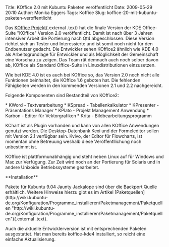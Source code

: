 Title: KOffice 2.0 mit Kubuntu Paketen veröffentlicht
Date: 2009-05-29 20:10
Author: Monika Eggers
Tags: Koffice
Slug: koffice-20-mit-kubuntu-paketen-veroffentlicht

Das [KOffice
Projekt](http://www.koffice.org/ "http://www.koffice.org"){.external
.text} hat die finale Version der KDE Office-Suite "KOffice" Version 2.0
veröffentlicht. Damit ist nach über 3 Jahren intensiver Arbeit die
Portierung nach Qt4 abgeschlossen. Diese Version richtet sich an Tester
und Interessierte und ist somit noch nicht für den Endbenutzer gedacht.
Die Entwickler sehen KOffice2 ähnlich wie KDE 4.0 als Arbeitsgrundlage
für Entwickler und als Möglichkeit der Gemeinschaft eine Vorschau zu
zeigen. Das Team rät demnach auch noch selber davon ab, KOffice als
Standard Office-Suite in Linuxdistributionen einzusetzen.

</p>
Wie bei KDE 4.0 ist es auch bei KOffice so, das Version 2.0 noch nicht
alle Funktionen beinhaltet, die KOffice 1.6 geboten hat. Die fehlenden
Fähigkeiten werden in den kommenden Versionen 2.1 und 2.2 nachgereicht.

</p>
<!--break--><!--break-->

Folgende Komponenten sind Bestandteil von KOffice2:

</p>
       * KWord - Textverarbeitung
       * KSpread - Tabellenkalkulator
       * KPresenter - Präsentations Manager
       * KPlato - Projekt Management Anwendung
       * Karbon - Editor für Vektorgrafiken
       * Krita - Bildbearbeitungsprogramm

KChart ist als Plugin vorhanden und kann von allen KOffice Anwendungen
genutzt werden. Die Desktop-Datenbank Kexi und der Formeleditor sollen
mit Version 2.1 verfügbar sein. Kvivo, der Editor für Flowcharts, ist
momentan ohne Betreuung weshalb diese Veröffentllichung noch unbestimmt
ist.

</p>
KOffice ist plattformunabhängig und steht neben Linux auf für Windows
und Mac zur Verfügung. Zur Zeit wird noch an der Portierung für Solaris
und in andere Unixoide Betriebssysteme gearbeitet.

</p>
**Installation**

</p>
Pakete für Kubuntu 9.04 Jaunty Jackalope sind über die Backport Quelle
erhältlich. Weitere Hinweise hierzu gibt es im Artikel
[Paketquellen](http://wiki.kubuntu-de.org/Konfiguration/Programme_installieren/Paketmanagement/Paketquellen "http://wiki.kubuntu-de.org/Konfiguration/Programme_installieren/Paketmanagement/Paketquellen"){.external
.text}.

</p>
Auch die aktuelle Entwicklerversion ist mit entsprechenden Paketen
ausgestattet. Hat man bereits koffice-kde4 installiert, so reicht eine
einfache Aktualisierung.

</p>

